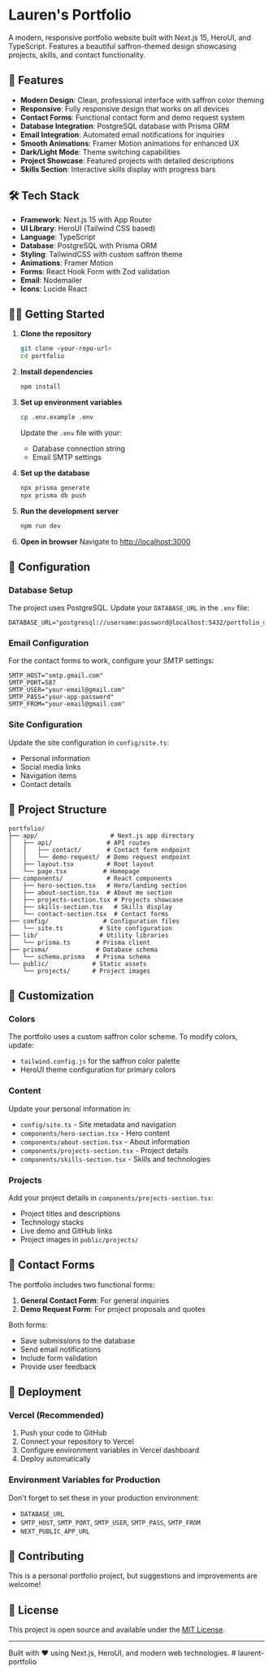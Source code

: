 # Lauren's Portfolio

A modern, responsive portfolio website built with Next.js 15, HeroUI, and TypeScript. Features a beautiful saffron-themed design showcasing projects, skills, and contact functionality.

## 🚀 Features

- **Modern Design**: Clean, professional interface with saffron color theming
- **Responsive**: Fully responsive design that works on all devices
- **Contact Forms**: Functional contact form and demo request system
- **Database Integration**: PostgreSQL database with Prisma ORM
- **Email Integration**: Automated email notifications for inquiries
- **Smooth Animations**: Framer Motion animations for enhanced UX
- **Dark/Light Mode**: Theme switching capabilities
- **Project Showcase**: Featured projects with detailed descriptions
- **Skills Section**: Interactive skills display with progress bars

## 🛠️ Tech Stack

- **Framework**: Next.js 15 with App Router
- **UI Library**: HeroUI (Tailwind CSS based)
- **Language**: TypeScript
- **Database**: PostgreSQL with Prisma ORM
- **Styling**: TailwindCSS with custom saffron theme
- **Animations**: Framer Motion
- **Forms**: React Hook Form with Zod validation
- **Email**: Nodemailer
- **Icons**: Lucide React

## 🏃‍♀️ Getting Started

1. **Clone the repository**

   ```bash
   git clone <your-repo-url>
   cd portfolio
   ```

2. **Install dependencies**

   ```bash
   npm install
   ```

3. **Set up environment variables**

   ```bash
   cp .env.example .env
   ```

   Update the `.env` file with your:

   - Database connection string
   - Email SMTP settings

4. **Set up the database**

   ```bash
   npx prisma generate
   npx prisma db push
   ```

5. **Run the development server**

   ```bash
   npm run dev
   ```

6. **Open in browser**
   Navigate to [http://localhost:3000](http://localhost:3000)

## 📝 Configuration

### Database Setup

The project uses PostgreSQL. Update your `DATABASE_URL` in the `.env` file:

```
DATABASE_URL="postgresql://username:password@localhost:5432/portfolio_db"
```

### Email Configuration

For the contact forms to work, configure your SMTP settings:

```
SMTP_HOST="smtp.gmail.com"
SMTP_PORT=587
SMTP_USER="your-email@gmail.com"
SMTP_PASS="your-app-password"
SMTP_FROM="your-email@gmail.com"
```

### Site Configuration

Update the site configuration in `config/site.ts`:

- Personal information
- Social media links
- Navigation items
- Contact details

## 📁 Project Structure

```
portfolio/
├── app/                    # Next.js app directory
│   ├── api/               # API routes
│   │   ├── contact/       # Contact form endpoint
│   │   └── demo-request/  # Demo request endpoint
│   ├── layout.tsx         # Root layout
│   └── page.tsx          # Homepage
├── components/            # React components
│   ├── hero-section.tsx   # Hero/landing section
│   ├── about-section.tsx  # About me section
│   ├── projects-section.tsx # Projects showcase
│   ├── skills-section.tsx   # Skills display
│   └── contact-section.tsx  # Contact forms
├── config/               # Configuration files
│   └── site.ts          # Site configuration
├── lib/                 # Utility libraries
│   └── prisma.ts       # Prisma client
├── prisma/             # Database schema
│   └── schema.prisma   # Prisma schema
└── public/            # Static assets
    └── projects/      # Project images
```

## 🎨 Customization

### Colors

The portfolio uses a custom saffron color scheme. To modify colors, update:

- `tailwind.config.js` for the saffron color palette
- HeroUI theme configuration for primary colors

### Content

Update your personal information in:

- `config/site.ts` - Site metadata and navigation
- `components/hero-section.tsx` - Hero content
- `components/about-section.tsx` - About information
- `components/projects-section.tsx` - Project details
- `components/skills-section.tsx` - Skills and technologies

### Projects

Add your project details in `components/projects-section.tsx`:

- Project titles and descriptions
- Technology stacks
- Live demo and GitHub links
- Project images in `public/projects/`

## 📧 Contact Forms

The portfolio includes two functional forms:

1. **General Contact Form**: For general inquiries
2. **Demo Request Form**: For project proposals and quotes

Both forms:

- Save submissions to the database
- Send email notifications
- Include form validation
- Provide user feedback

## 🚀 Deployment

### Vercel (Recommended)

1. Push your code to GitHub
2. Connect your repository to Vercel
3. Configure environment variables in Vercel dashboard
4. Deploy automatically

### Environment Variables for Production

Don't forget to set these in your production environment:

- `DATABASE_URL`
- `SMTP_HOST`, `SMTP_PORT`, `SMTP_USER`, `SMTP_PASS`, `SMTP_FROM`
- `NEXT_PUBLIC_APP_URL`

## 🤝 Contributing

This is a personal portfolio project, but suggestions and improvements are welcome!

## 📄 License

This project is open source and available under the [MIT License](LICENSE).

---

Built with ❤️ using Next.js, HeroUI, and modern web technologies.
#   l a u r e n t - p o r t f o l i o  
 